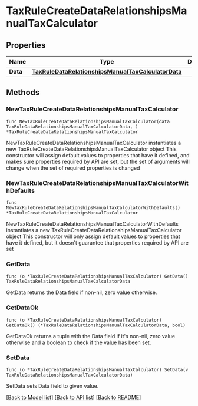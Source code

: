 # TaxRuleCreateDataRelationshipsManualTaxCalculator

## Properties

Name | Type | Description | Notes
------------ | ------------- | ------------- | -------------
**Data** | [**TaxRuleDataRelationshipsManualTaxCalculatorData**](TaxRuleDataRelationshipsManualTaxCalculatorData.md) |  | 

## Methods

### NewTaxRuleCreateDataRelationshipsManualTaxCalculator

`func NewTaxRuleCreateDataRelationshipsManualTaxCalculator(data TaxRuleDataRelationshipsManualTaxCalculatorData, ) *TaxRuleCreateDataRelationshipsManualTaxCalculator`

NewTaxRuleCreateDataRelationshipsManualTaxCalculator instantiates a new TaxRuleCreateDataRelationshipsManualTaxCalculator object
This constructor will assign default values to properties that have it defined,
and makes sure properties required by API are set, but the set of arguments
will change when the set of required properties is changed

### NewTaxRuleCreateDataRelationshipsManualTaxCalculatorWithDefaults

`func NewTaxRuleCreateDataRelationshipsManualTaxCalculatorWithDefaults() *TaxRuleCreateDataRelationshipsManualTaxCalculator`

NewTaxRuleCreateDataRelationshipsManualTaxCalculatorWithDefaults instantiates a new TaxRuleCreateDataRelationshipsManualTaxCalculator object
This constructor will only assign default values to properties that have it defined,
but it doesn't guarantee that properties required by API are set

### GetData

`func (o *TaxRuleCreateDataRelationshipsManualTaxCalculator) GetData() TaxRuleDataRelationshipsManualTaxCalculatorData`

GetData returns the Data field if non-nil, zero value otherwise.

### GetDataOk

`func (o *TaxRuleCreateDataRelationshipsManualTaxCalculator) GetDataOk() (*TaxRuleDataRelationshipsManualTaxCalculatorData, bool)`

GetDataOk returns a tuple with the Data field if it's non-nil, zero value otherwise
and a boolean to check if the value has been set.

### SetData

`func (o *TaxRuleCreateDataRelationshipsManualTaxCalculator) SetData(v TaxRuleDataRelationshipsManualTaxCalculatorData)`

SetData sets Data field to given value.



[[Back to Model list]](../README.md#documentation-for-models) [[Back to API list]](../README.md#documentation-for-api-endpoints) [[Back to README]](../README.md)


